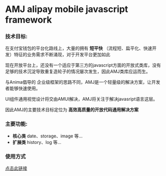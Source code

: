 # AMJ alipay mobile javascript framework

### 技术目标:

在支付宝钱包的平台化路线上，大量的拥有 **短平快** （流程短、扁平化、快速开发）特征的业务需求不断涌现，对于开发平台更加如此

现在开放平台上，还没有一个适应于第三方的javascript方面的开放式类库，没有足够的技术沉淀导致重复造轮子的情况屡次发生，因此AMJ类库应运而生。

与Anima倡导的 企业级框架的思路不同，AMJ是一个轻量级的解决方案，让开发者能够快速使用。

UI组件通用视觉设计将交由AMUI解决，AMJ将关注于解决javasript语言这层。

因此AMJ的主要技术目标定位为 **高效高质量的开放代码通用解决方案**

### 主要功能:

* **核心类** date、storage、image 等...
* **扩展类** history、log 等...

### 使用方式
[点击此链接](http://am-team.github.io/amj/aj-doc.html)